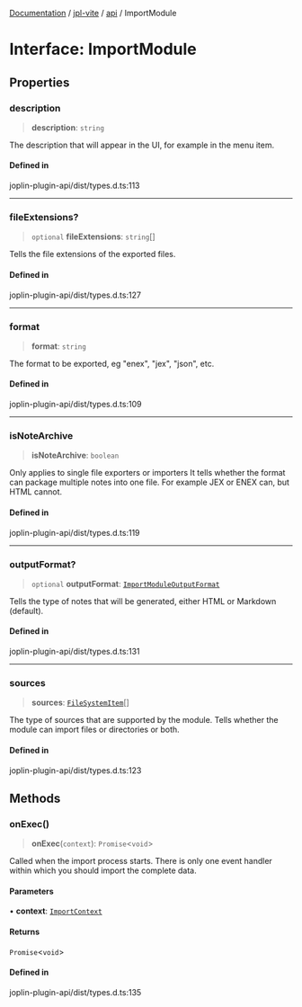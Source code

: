[Documentation](../../../packages.md) / [jpl-vite](../../index.md) / [api](../index.md) / ImportModule

# Interface: ImportModule

## Properties

### description

> **description**: `string`

The description that will appear in the UI, for example in the menu item.

#### Defined in

joplin-plugin-api/dist/types.d.ts:113

---

### fileExtensions?

> `optional` **fileExtensions**: `string`[]

Tells the file extensions of the exported files.

#### Defined in

joplin-plugin-api/dist/types.d.ts:127

---

### format

> **format**: `string`

The format to be exported, eg "enex", "jex", "json", etc.

#### Defined in

joplin-plugin-api/dist/types.d.ts:109

---

### isNoteArchive

> **isNoteArchive**: `boolean`

Only applies to single file exporters or importers
It tells whether the format can package multiple notes into one file.
For example JEX or ENEX can, but HTML cannot.

#### Defined in

joplin-plugin-api/dist/types.d.ts:119

---

### outputFormat?

> `optional` **outputFormat**: [`ImportModuleOutputFormat`](../enumerations/ImportModuleOutputFormat.md)

Tells the type of notes that will be generated, either HTML or Markdown (default).

#### Defined in

joplin-plugin-api/dist/types.d.ts:131

---

### sources

> **sources**: [`FileSystemItem`](../enumerations/FileSystemItem.md)[]

The type of sources that are supported by the module. Tells whether the module can import files or directories or both.

#### Defined in

joplin-plugin-api/dist/types.d.ts:123

## Methods

### onExec()

> **onExec**(`context`): `Promise`\<`void`\>

Called when the import process starts. There is only one event handler within which you should import the complete data.

#### Parameters

• **context**: [`ImportContext`](ImportContext.md)

#### Returns

`Promise`\<`void`\>

#### Defined in

joplin-plugin-api/dist/types.d.ts:135
